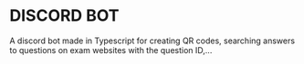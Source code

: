 # DISCORD BOT
A discord bot made in Typescript for creating QR codes, searching answers to questions on exam websites with the question ID,...
